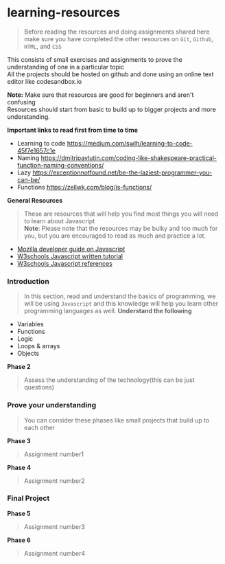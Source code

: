 # learning-resources

> Before reading the resources and doing assignments shared here make sure you have completed the other resources on `Git`, `Github`, `HTML`, and `CSS`

This consists of small exercises and assignments to prove the understanding of one in a particular topic  
All the projects should be hosted on github and done using an online text editor like codesandbox.io

**Note:** Make sure that resources are good for beginners and aren't confusing  
         Resources should start from basic to build up to bigger projects and more understanding. 


**Important links to read first from time to time**
- Learning to code https://medium.com/swlh/learning-to-code-45f7e1657c1e
- Naming
  https://dmitripavlutin.com/coding-like-shakespeare-practical-function-naming-conventions/
- Lazy
  https://exceptionnotfound.net/be-the-laziest-programmer-you-can-be/
- Functions
https://zellwk.com/blog/js-functions/

**General Resources**
> These are resources that will help you find most things you will need to learn about Javascript  
**Note**: Please note that the resources may be bulky and too much for you, but you are encouraged to read as much and practice a lot.
- [Mozilla developer guide on Javascript](https://developer.mozilla.org/en-US/docs/Web/JavaScript/Guide/Introduction)
- [W3schools Javascript written tutorial](https://www.w3schools.com/js/default.asp) 
- [W3schools Javascript references](https://www.w3schools.com/jsref/default.asp)


### Introduction

> In this section, read and understand the basics of programming, we will be using `Javascript` and this knowledge will help you learn other programming languages as well.
**Understand the following**

- Variables
- Functions
- Logic
- Loops & arrays
- Objects





**Phase 2**
> Assess the understanding of the technology(this can be just questions)

### Prove your understanding
> You can consider these phases like small projects that build up to each other

**Phase 3**
> Assignment number1




**Phase 4**
> Assignment number2

### Final Project

**Phase 5**
> Assignment number3


**Phase 6**
> Assignment number4


